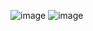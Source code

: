 ![image](https://user-images.githubusercontent.com/84061081/120064991-10936300-c0aa-11eb-857a-26cf1e222d0f.png)
![image](https://user-images.githubusercontent.com/84061081/120064999-1be68e80-c0aa-11eb-8669-f083af27b967.png)
